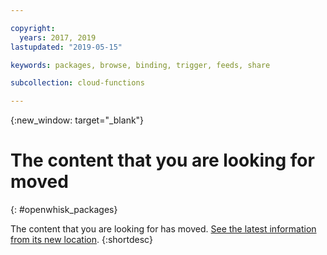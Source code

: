 ```yaml
---

copyright:
  years: 2017, 2019
lastupdated: "2019-05-15"

keywords: packages, browse, binding, trigger, feeds, share

subcollection: cloud-functions

---
```



{:new_window: target="_blank"}
# The content that you are looking for moved
{: #openwhisk_packages}

The content that you are looking for has moved. [See the latest information from its new location](/docs/openwhisk?topic=cloud-functions-actions#actions_pkgs).
{:shortdesc}
